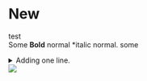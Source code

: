 # New

test  
Some **Bold** normal *italic normal.
some
<details>
<summary>
Adding one line.
</summary>
A veeeeeeeeerrrrrrrrrrrrryyyyyyyyyyyyyy loOOOOOOOOOOOOOOOOOOOooooooooooooonnnnnnnnnnnnnnnnngggggggggggggggggggg line.
<img src="https://render.githubusercontent.com/render/math?math=\bgcolor{black}\color{white}e^{i \pi} = -1">
<img src="https://render.githubusercontent.com/render/math?math=\bgcolor{black}\color{white}\text{some}">
</details>

<img src="https://render.githubusercontent.com/render/math?math=\bgcolor{black}\color{white}\boxed{\begin{split}x^2\end{split}}">
